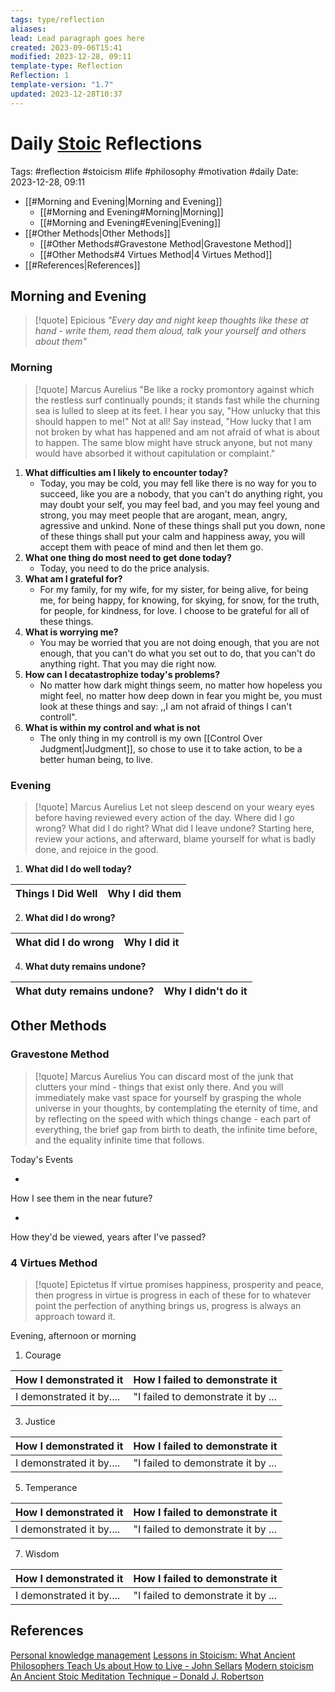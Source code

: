 ```yaml
---
tags: type/reflection
aliases: 
lead: Lead paragraph goes here
created: 2023-09-06T15:41
modified: 2023-12-28, 09:11
template-type: Reflection
Reflection: 1
template-version: "1.7"
updated: 2023-12-28T10:37
---
```



# Daily [Stoic](../SLIP-BOX/Stoicism.md) Reflections

Tags:  #reflection #stoicism #life #philosophy #motivation #daily 
Date: 2023-12-28, 09:11

- [[#Morning and Evening|Morning and Evening]]
	- [[#Morning and Evening#Morning|Morning]]
	- [[#Morning and Evening#Evening|Evening]]
- [[#Other Methods|Other Methods]]
	- [[#Other Methods#Gravestone Method|Gravestone Method]]
	- [[#Other Methods#4 Virtues Method|4 Virtues Method]]
- [[#References|References]]


## Morning and Evening

> [!quote] Epicious 
> _"Every day and night keep thoughts like these at hand - write them, read them aloud, talk your yourself and others about them"_

### Morning

> [!quote] Marcus Aurelius
> "Be like a rocky promontory against which the restless surf continually pounds; it stands fast while the churning sea is lulled to sleep at its feet. I hear you say, "How unlucky that this should happen to me!" Not at all! Say instead, "How lucky that I am not broken by what has happened and am not afraid of what is about to happen. The same blow might have struck anyone, but not many would have absorbed it without capitulation or complaint."

1. **What difficulties am I likely to encounter today?**
	- Today, you may be cold, you may fell like there is no way for you to succeed, like you are a nobody, that you can't do anything right, you may doubt your self, you may feel bad, and you may feel young and strong, you may meet people that are arogant, mean, angry, agressive and unkind. None of these things shall put you down, none of these things shall put your calm and happiness away, you will accept them with peace of mind and then let them go.
2. **What one thing do most need to get done today?**
	- Today, you need to do the price analysis.
1. **What am I grateful for?**
	- For my family, for my wife, for my sister, for being alive, for being me, for being happy, for knowing, for skying, for snow, for the truth, for people, for kindness, for love. I choose to be grateful for all of these things. 
2. **What is worrying me?**
	- You may be worried that you are not doing enough, that you are not enough, that you can't do what you set out to do, that you can't do anything right. That you may die right now.
3. **How can I decatastrophize today's problems?**
	- No matter how dark might things seem, no matter how hopeless you might feel, no matter how deep down in fear you might be, you must look at these things and say: ,,I am not afraid of things I can't controll". 
4. **What is within my control and what is not**
	-  The only thing in my controll is my own [[Control Over Judgment|Judgment]], so chose to use it to take action, to be a better human being, to live.

### Evening

> [!quote] Marcus Aurelius
> Let not sleep descend on your weary eyes before having reviewed every action of the day. Where did I go wrong? What did I do right? What did I leave undone? Starting here, review your actions, and afterward, blame yourself for what is badly done, and rejoice in the good.

1. **What did I do well today?**

| Things I Did Well | Why I did them |
| ------------------- | ---------------- |

2. **What did I do wrong?**

| What did I do wrong | Why I did it |
| ------------------- | ---------------- |

4. **What duty remains undone?**

| What duty remains undone? | Why I didn't do it |
| ------------------- | ---------------- |

## Other Methods

### Gravestone Method

> [!quote] Marcus Aurelius
> You can discard most of the junk that clutters your mind - things that exist only there. And you will immediately make vast space for yourself by grasping the whole universe in your thoughts, by contemplating the eternity of time, and by reflecting on the speed with which things change - each part of everything, the brief gap from birth to death, the infinite time before, and the equality infinite time that follows. 

Today's Events 

-

How I see them in the near future? 

-

How they'd be viewed, years after I've passed?

### 4 Virtues Method

> [!quote] Epictetus 
> If virtue promises happiness, prosperity and peace, then progress in virtue is progress in each of these for to whatever point the perfection of anything brings us, progress is always an approach toward it.

Evening, afternoon or morning

1. Courage 

| How I demonstrated it  | How I failed to demonstrate it |
| ------------------- | ---------------- |
| I demonstrated it by....                 | "I failed to demonstrate it by ...              |

3. Justice

| How I demonstrated it  | How I failed to demonstrate it |
| ------------------- | ---------------- |
| I demonstrated it by....                 | "I failed to demonstrate it by ...             

5. Temperance

| How I demonstrated it  | How I failed to demonstrate it |
| ------------------- | ---------------- |
| I demonstrated it by....                 | "I failed to demonstrate it by ...             

7. Wisdom

| How I demonstrated it  | How I failed to demonstrate it |
| ------------------- | ---------------- |
| I demonstrated it by....                 | "I failed to demonstrate it by ...             

## References

[Personal knowledge management](Personal%20knowledge%20management.md)
[Lessons in Stoicism: What Ancient Philosophers Teach Us about How to Live - John Sellars](https://books.google.cz/books/about/Lessons_in_Stoicism.html?id=ky84zQEACAAJ&redir_esc=y)
[Modern stoicism](https://modernstoicism.com/)
[An Ancient Stoic Meditation Technique – Donald J. Robertson](https://donaldrobertson.name/2017/03/22/an-ancient-stoic-meditation-technique/)


